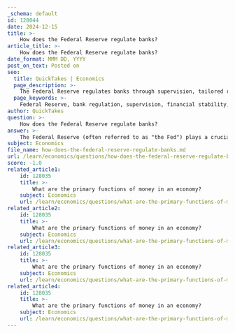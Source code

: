 ```yaml
---
_schema: default
id: 128044
date: 2024-12-15
title: >-
    How does the Federal Reserve regulate banks?
article_title: >-
    How does the Federal Reserve regulate banks?
date_format: MMM DD, YYYY
post_on_text: Posted on
seo:
  title: QuickTakes | Economics
  page_description: >-
    The Federal Reserve regulates banks through supervision, tailored regulations, collaboration with other agencies, and monetary policy tools, ensuring financial stability and consumer protection.
  page_keywords: >-
    Federal Reserve, bank regulation, supervision, financial stability, deposit protection, consumer rights, regulatory framework, banking agencies, monetary policy, financial data analysis, banking system
author: QuickTakes
question: >-
    How does the Federal Reserve regulate banks?
answer: >-
    The Federal Reserve (often referred to as "the Fed") plays a crucial role in regulating banks and ensuring the stability of the financial system in the United States. Here are the key aspects of how the Federal Reserve regulates banks:\n\n1. **Supervision and Regulation**: The Federal Reserve supervises a wide range of financial institutions, including bank holding companies, state member banks, savings and loan holding companies, and foreign bank offices in the U.S. This oversight is aimed at ensuring that these institutions operate safely and soundly, protecting depositors' funds, and maintaining consumer rights related to banking transactions.\n\n2. **Regulatory Framework**: The Federal Reserve issues regulations that vary based on the type and activities of the banks. This means that the content and stringency of regulations can differ significantly among institutions, allowing the Fed to tailor its approach to the specific risks and operations of each bank.\n\n3. **Objectives of Regulation**: The primary objectives of the Federal Reserve's supervision and regulation include:\n   - Protecting the deposit insurance fund.\n   - Ensuring consumer protection.\n   - Fostering competition within the banking system.\n   - Maintaining a stable and efficient banking environment.\n\n4. **Collaboration with Other Agencies**: While the Federal Reserve is a key regulator, it shares responsibilities with other federal agencies, such as the Federal Deposit Insurance Corporation (FDIC) and the Office of the Comptroller of the Currency (OCC). Depending on a bank's structure and activities, it may be regulated by one of these agencies instead of the Fed.\n\n5. **Data Collection and Analysis**: The Federal Reserve, along with other federal banking agencies, collects and analyzes a wide range of financial data. This information is essential for formulating effective regulations and for assessing the overall soundness of the banking system.\n\n6. **Monetary Policy Tools**: The Federal Reserve also uses various monetary policy tools to influence the banking system and the economy. These tools include setting the federal funds rate, adjusting the discount rate, and conducting open market operations. By managing these rates, the Fed can influence the availability of credit and the overall money supply in the economy.\n\n7. **Historical Context**: The Federal Reserve was established in 1913 in response to financial panics, and its regulatory role has evolved over time to address the changing landscape of the banking system and financial markets.\n\nIn summary, the Federal Reserve regulates banks through a combination of supervision, tailored regulations, collaboration with other agencies, and the use of monetary policy tools, all aimed at promoting financial stability and protecting consumers.
subject: Economics
file_name: how-does-the-federal-reserve-regulate-banks.md
url: /learn/economics/questions/how-does-the-federal-reserve-regulate-banks
score: -1.0
related_article1:
    id: 128035
    title: >-
        What are the primary functions of money in an economy?
    subject: Economics
    url: /learn/economics/questions/what-are-the-primary-functions-of-money-in-an-economy
related_article2:
    id: 128035
    title: >-
        What are the primary functions of money in an economy?
    subject: Economics
    url: /learn/economics/questions/what-are-the-primary-functions-of-money-in-an-economy
related_article3:
    id: 128035
    title: >-
        What are the primary functions of money in an economy?
    subject: Economics
    url: /learn/economics/questions/what-are-the-primary-functions-of-money-in-an-economy
related_article4:
    id: 128035
    title: >-
        What are the primary functions of money in an economy?
    subject: Economics
    url: /learn/economics/questions/what-are-the-primary-functions-of-money-in-an-economy
---
```


&nbsp;